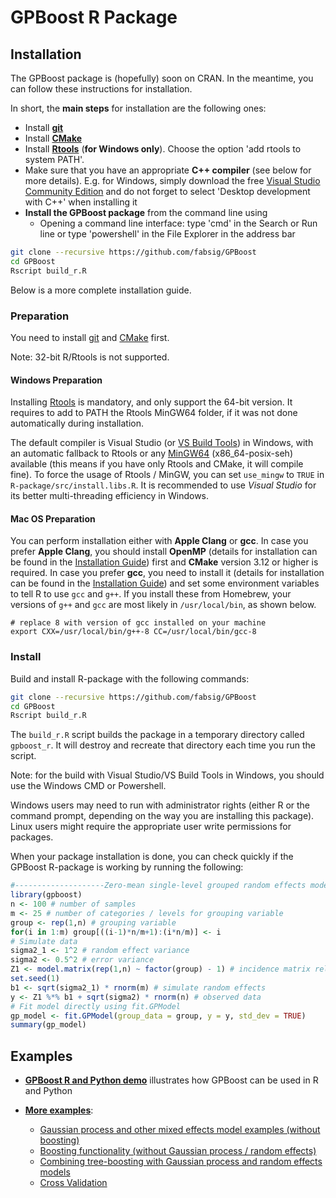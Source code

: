 GPBoost R Package
==================

Installation
------------

The GPBoost package is (hopefully) soon on CRAN. In the meantime, you can follow these instructions for installation. 

In short, the **main steps** for installation are the following ones:

* Install [**git**](https://git-scm.com/downloads)
* Install [**CMake**](https://cmake.org/)
* Install [**Rtools**](https://cran.r-project.org/bin/windows/Rtools/) (**for Windows only**). Choose the option 'add rtools to system PATH'.
* Make sure that you have an appropriate **C++ compiler** (see below for more details). E.g. for Windows, simply download the free [Visual Studio Community Edition](https://visualstudio.microsoft.com/downloads/) and do not forget to select 'Desktop development with C++' when installing it
* **Install the GPBoost package** from the command line using
  * Opening a command line interface: type 'cmd' in the Search or Run line or type 'powershell' in the File Explorer in the address bar
```sh
git clone --recursive https://github.com/fabsig/GPBoost
cd GPBoost
Rscript build_r.R
```

Below is a more complete installation guide.

### Preparation

You need to install [git](https://git-scm.com/downloads) and [CMake](https://cmake.org/) first.

Note: 32-bit R/Rtools is not supported.

#### Windows Preparation

Installing [Rtools](https://cran.r-project.org/bin/windows/Rtools/) is mandatory, and only support the 64-bit version. It requires to add to PATH the Rtools MinGW64 folder, if it was not done automatically during installation.

The default compiler is Visual Studio (or [VS Build Tools](https://visualstudio.microsoft.com/downloads/)) in Windows, with an automatic fallback to Rtools or any [MinGW64](https://sourceforge.net/projects/mingw-w64/files/Toolchains%20targetting%20Win64/Personal%20Builds/mingw-builds/) (x86_64-posix-seh) available (this means if you have only Rtools and CMake, it will compile fine). To force the usage of Rtools / MinGW, you can set `use_mingw` to `TRUE` in `R-package/src/install.libs.R`. It is recommended to use *Visual Studio* for its better multi-threading efficiency in Windows.

#### Mac OS Preparation

You can perform installation either with **Apple Clang** or **gcc**. In case you prefer **Apple Clang**, you should install **OpenMP** (details for installation can be found in the [Installation Guide](https://github.com/fabsig/GPBoost/blob/master/docs/Installation_guide.rst#apple-clang)) first and **CMake** version 3.12 or higher is required. In case you prefer **gcc**, you need to install it (details for installation can be found in the [Installation Guide](https://github.com/fabsig/GPBoost/blob/master/docs/Installation_guide.rst#gcc)) and set some environment variables to tell R to use `gcc` and `g++`. If you install these from Homebrew, your versions of `g++` and `gcc` are most likely in `/usr/local/bin`, as shown below.

```
# replace 8 with version of gcc installed on your machine
export CXX=/usr/local/bin/g++-8 CC=/usr/local/bin/gcc-8
```

### Install

Build and install R-package with the following commands:

```sh
git clone --recursive https://github.com/fabsig/GPBoost
cd GPBoost
Rscript build_r.R
```

The `build_r.R` script builds the package in a temporary directory called `gpboost_r`. It will destroy and recreate that directory each time you run the script.

Note: for the build with Visual Studio/VS Build Tools in Windows, you should use the Windows CMD or Powershell.

Windows users may need to run with administrator rights (either R or the command prompt, depending on the way you are installing this package). Linux users might require the appropriate user write permissions for packages.

When your package installation is done, you can check quickly if the GPBoost R-package is working by running the following:

```r
#--------------------Zero-mean single-level grouped random effects model (without a fixed effect)----------------
library(gpboost)
n <- 100 # number of samples
m <- 25 # number of categories / levels for grouping variable
group <- rep(1,n) # grouping variable
for(i in 1:m) group[((i-1)*n/m+1):(i*n/m)] <- i
# Simulate data
sigma2_1 <- 1^2 # random effect variance
sigma2 <- 0.5^2 # error variance
Z1 <- model.matrix(rep(1,n) ~ factor(group) - 1) # incidence matrix relating grouped random effects to samples
set.seed(1)
b1 <- sqrt(sigma2_1) * rnorm(m) # simulate random effects
y <- Z1 %*% b1 + sqrt(sigma2) * rnorm(n) # observed data
# Fit model directly using fit.GPModel
gp_model <- fit.GPModel(group_data = group, y = y, std_dev = TRUE)
summary(gp_model)
```

Examples
--------

* [**GPBoost R and Python demo**](https://htmlpreview.github.io/?https://github.com/fabsig/GPBoost/blob/master/examples/GPBoost_demo.html) illustrates how GPBoost can be used in R and Python

* [**More examples**](https://github.com/fabsig/GPBoost/tree/master/R-package/demo):
  * [Gaussian process and other mixed effects model examples (without boosting)](https://github.com/fabsig/GPBoost/blob/master/R-package/demo/Gaussian_process_mixed_effects_models.R)
  * [Boosting functionality (without Gaussian process / random effects)](https://github.com/fabsig/GPBoost/blob/master/R-package/demo/boosting.R)
  * [Combining tree-boosting with Gaussian process and random effects models](https://github.com/fabsig/GPBoost/blob/master/R-package/demo/combined_boosting_GP_random_effects.R)
  * [Cross Validation](https://github.com/fabsig/GPBoost/blob/master/R-package/demo/cross_validation.R)
